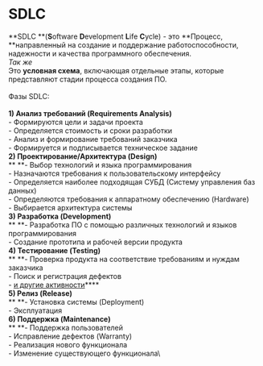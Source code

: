 # SDLC

**SDLC **(**S**oftware **D**evelopment **L**ife **C**ycle) - это **Процесс, **направленный на создание и поддержание работоспособности, надежности и качества программного обеспечения.\
  _Так же_\
Это **условная схема**, включающая отдельные этапы, которые представляют стадии процесса создания ПО.\
\
Фазы SDLC:\
\
**1) Анализ требований (Requirements Analysis)**\
      \- Формируются цели и задачи проекта\
      \- Определяется стоимость и сроки разработки\
      \- Анализ и формирование требований заказчика\
      \- Формируется и подписывается техническое задание     \
**2) Проектирование/Архитектура (Design)**\
**      **- Выбор технологий и языка программирования\
      \- Назначаются требования к пользовательскому интерфейсу\
      \- Определяется наиболее подходящая СУБД (Систему управления баз данных)\
      \- Определяются требования к аппаратному обеспечению (Hardware)\
      \- Выбирается архитектура системы\
**3) Разработка (Development)**\
**      **- Разработка ПО с помощью различных технологий и языков программирования\
      \- Создание прототипа и рабочей версии продукта\
**4) Тестирование (Testing)**\
**      **- Проверка продукта на соответствие требованиям и нуждам заказчика\
      \- Поиск и регистрация дефектов\
      \- [и другие активности](stlc.md)****\
**5) Релиз (Release)**\
**      **- Установка системы (Deployment)\
      \- Эксплуатация\
**6) Поддержка (Maintenance)**\
**      **- Поддержка пользователей\
      \- Исправление дефектов (Warranty)\
      \- Реализация нового функционала\
      \- Изменение существующего функционала\
